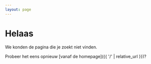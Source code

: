 ```yaml
---
layout: page
---
```


# Helaas

We konden de pagina die je zoekt niet vinden.

Probeer het eens opnieuw [vanaf de homepage]({{ '/' | relative_url }})?
